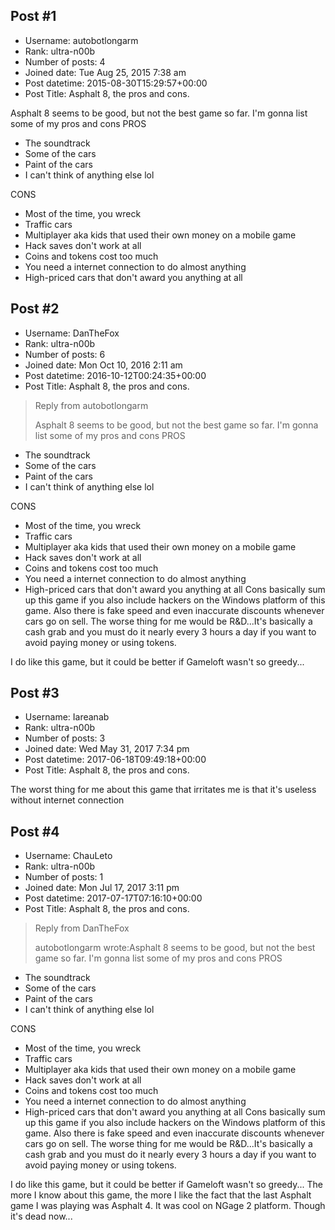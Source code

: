 ## Post #1
- Username: autobotlongarm
- Rank: ultra-n00b
- Number of posts: 4
- Joined date: Tue Aug 25, 2015 7:38 am
- Post datetime: 2015-08-30T15:29:57+00:00
- Post Title: Asphalt 8, the pros and cons.

Asphalt 8 seems to be good, but not the best game so far.
I'm gonna list some of my pros and cons
PROS
- The soundtrack
- Some of the cars
- Paint of the cars
- I can't think of anything else lol

CONS
- Most of the time, you wreck
- Traffic cars
- Multiplayer aka kids that used their own money on a mobile game
- Hack saves don't work at all
- Coins and tokens cost too much
- You need a internet connection to do almost anything
- High-priced cars that don't award you anything at all
## Post #2
- Username: DanTheFox
- Rank: ultra-n00b
- Number of posts: 6
- Joined date: Mon Oct 10, 2016 2:11 am
- Post datetime: 2016-10-12T00:24:35+00:00
- Post Title: Asphalt 8, the pros and cons.

> Reply from autobotlongarm
>
> Asphalt 8 seems to be good, but not the best game so far.
I'm gonna list some of my pros and cons
PROS
- The soundtrack
- Some of the cars
- Paint of the cars
- I can't think of anything else lol

CONS
- Most of the time, you wreck
- Traffic cars
- Multiplayer aka kids that used their own money on a mobile game
- Hack saves don't work at all
- Coins and tokens cost too much
- You need a internet connection to do almost anything
- High-priced cars that don't award you anything at all Cons basically sum up this game if you also include hackers on the Windows platform of this game. Also there is fake speed and even inaccurate discounts whenever cars go on sell. The worse thing for me would be R&D...It's basically a cash grab and you must do it nearly every 3 hours a day if you want to avoid paying money or using tokens.

I do like this game, but it could be better if Gameloft wasn't so greedy...
## Post #3
- Username: Iareanab
- Rank: ultra-n00b
- Number of posts: 3
- Joined date: Wed May 31, 2017 7:34 pm
- Post datetime: 2017-06-18T09:49:18+00:00
- Post Title: Asphalt 8, the pros and cons.

The worst thing for me about this game that irritates me is that it's useless without internet connection
## Post #4
- Username: ChauLeto
- Rank: ultra-n00b
- Number of posts: 1
- Joined date: Mon Jul 17, 2017 3:11 pm
- Post datetime: 2017-07-17T07:16:10+00:00
- Post Title: Asphalt 8, the pros and cons.

> Reply from DanTheFox
>
> autobotlongarm wrote:Asphalt 8 seems to be good, but not the best game so far.
I'm gonna list some of my pros and cons
PROS
- The soundtrack
- Some of the cars
- Paint of the cars
- I can't think of anything else lol

CONS
- Most of the time, you wreck
- Traffic cars
- Multiplayer aka kids that used their own money on a mobile game
- Hack saves don't work at all
- Coins and tokens cost too much
- You need a internet connection to do almost anything
- High-priced cars that don't award you anything at all Cons basically sum up this game if you also include hackers on the Windows platform of this game. Also there is fake speed and even inaccurate discounts whenever cars go on sell. The worse thing for me would be R&D...It's basically a cash grab and you must do it nearly every 3 hours a day if you want to avoid paying money or using tokens.

I do like this game, but it could be better if Gameloft wasn't so greedy...
The more I know about this game, the more I like the fact that the last Asphalt game I was playing was Asphalt 4.
It was cool on NGage 2 platform.
Though it's dead now...
